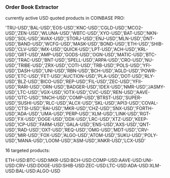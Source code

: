### Order Book Extractor

currently active USD quoted products in COINBASE PRO:

'TRU-USD','BAL-USD','EOS-USD','KNC-USD','CGLD-USD','MCO2-USD','ZEN-USD','WLUNA-USD','WBTC-USD','XYO-USD','BAT-USD','NKN-USD','SOL-USD','AVAX-USD','STORJ-USD','ENJ-USD','MLN-USD','DNT-USD','BAND-USD','WCFG-USD','MASK-USD','BOND-USD','ETH-USD','SHIB-USD','CLV-USD','IMX-USD','QUICK-USD','LPT-USD','ACH-USD','KRL-USD','GRT-USD','AMP-USD','GODS-USD','OGN-USD','MATIC-USD','BTC-USD','TRAC-USD','BNT-USD','SPELL-USD','ARPA-USD','CRO-USD','NU-USD','TRIBE-USD','ZRX-USD','COTI-USD','TRB-USD','POLS-USD','YFI-USD','DASH-USD','UNI-USD','RBN-USD','BCH-USD','AGLD-USD','POWR-USD','ETC-USD','FET-USD','AUCTION-USD','PLA-USD','DOT-USD','RLY-USD','BLZ-USD','BICO-USD','REP-USD','FIL-USD','ZEC-USD','YFII-USD','RARI-USD','ORN-USD','BADGER-USD','IDEX-USD','NMR-USD','JASMY-USD','LTC-USD','VGX-USD','IOTX-USD','CVC-USD','REN-USD','AAVE-USD','GTC-USD','1INCH-USD','COMP-USD','BTRST-USD','SUPER-USD','SUSHI-USD','RLC-USD','ALCX-USD','SKL-USD','API3-USD','COVAL-USD','CTSI-USD','RAI-USD','MKR-USD','CHZ-USD','SNX-USD','FORTH-USD','ADA-USD','UMA-USD','PERP-USD','XLM-USD','LINK-USD','RGT-USD','FX-USD','DOGE-USD','DDX-USD','LRC-USD','XTZ-USD','KEEP-USD','ICP-USD','FARM-USD','GALA-USD','ENS-USD','AXS-USD','QNT-USD','RAD-USD','OXT-USD','REQ-USD','OMG-USD','MDT-USD','CRV-USD','MIR-USD','FOX-USD','ALGO-USD','ATOM-USD','SUKU-USD','POLY-USD','MANA-USD','LOOM-USD','ASM-USD','ANKR-USD','LCX-USD'

16 targeted products:

ETH-USD:BTC-USD:MKR-USD:BCH-USD:COMP-USD:AAVE-USD:UNI-USD:CRV-USD:DOGE-USD:SHIB-USD:ZEC-USD:LTC-USD:ADA-USD:XLM-USD:BAL-USD:ALGO-USD
